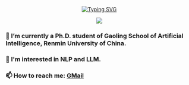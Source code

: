 <!--
<p align="center"> 
   <font size=100>Visitor Count</font><br>
  <img src="https://profile-counter.glitch.me/NKULYX/count.svg" />
</p>
-->

<div align="center">
<a href="https://git.io/typing-svg"><img src="https://readme-typing-svg.demolab.com?font=Fira+Code&pause=1000&center=true&vCenter=true&width=435&lines=Welcome+to+EhtanLeo's+GitHub%F0%9F%91%8B" alt="Typing SVG" /></a>

![](https://count.getloli.com/get/@EhtanLeo-LYX.github.readme)
</div>
   
### 🔭 I’m currently a Ph.D. student of Gaoling School of Artificial Intelligence, Renmin University of China.

### 🎯 I'm interested in NLP and LLM.

### 📫 How to reach me: [GMail](mailto:lyx.ethanleo@gmail.com)
<!---
EthanLeo-LYX/EthanLeo-LYX is a ✨ special ✨ repository because its `README.md` (this file) appears on your GitHub profile.
You can click the Preview link to take a look at your changes.
--->

